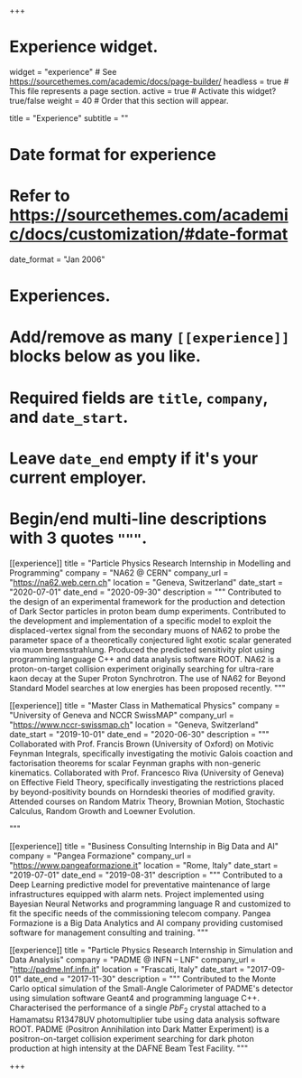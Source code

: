 +++
# Experience widget.
widget = "experience"  # See https://sourcethemes.com/academic/docs/page-builder/
headless = true  # This file represents a page section.
active = true  # Activate this widget? true/false
weight = 40  # Order that this section will appear.

title = "Experience"
subtitle = ""

# Date format for experience
#   Refer to https://sourcethemes.com/academic/docs/customization/#date-format
date_format = "Jan 2006"

# Experiences.
#   Add/remove as many `[[experience]]` blocks below as you like.
#   Required fields are `title`, `company`, and `date_start`.
#   Leave `date_end` empty if it's your current employer.
#   Begin/end multi-line descriptions with 3 quotes `"""`.

[[experience]]
  title = "Particle Physics Research Internship in Modelling and Programming"
  company = "NA62 @ CERN"
  company_url = "https://na62.web.cern.ch"
  location = "Geneva, Switzerland"
  date_start = "2020-07-01"
  date_end = "2020-09-30"
  description = """
 Contributed to the design of an experimental framework for the production and detection of Dark Sector particles in proton beam dump experiments. Contributed to the development and implementation of a specific model to exploit the displaced-vertex signal from the secondary muons of NA62 to probe the parameter space of a theoretically conjectured light exotic scalar generated via muon bremsstrahlung. Produced the predicted sensitivity plot using programming language C++ and data analysis software ROOT. NA62 is a proton-on-target collision experiment originally searching for ultra-rare kaon decay at the Super Proton Synchrotron. The use of NA62 for Beyond Standard Model searches at low energies has been proposed recently.
  """
  
[[experience]]
  title = "Master Class in Mathematical Physics"
  company = "University of Geneva and NCCR SwissMAP"
  company_url = "https://www.nccr-swissmap.ch"
  location = "Geneva, Switzerland"
  date_start = "2019-10-01"
  date_end = "2020-06-30"
  description = """
  Collaborated with Prof. Francis Brown (University of Oxford) on Motivic Feynman Integrals, specifically investigating the motivic Galois coaction and factorisation theorems for scalar Feynman graphs with non-generic kinematics. Collaborated with Prof. Francesco Riva (University of Geneva) on Effective Field Theory, specifically investigating the restrictions placed by beyond-positivity bounds on Horndeski theories of modified gravity. Attended courses on Random Matrix Theory, Brownian Motion, Stochastic Calculus, Random Growth and Loewner Evolution. 

"""

[[experience]]
  title = "Business Consulting Internship in Big Data and AI"
  company = "Pangea Formazione"
  company_url = "https://www.pangeaformazione.it"
  location = "Rome, Italy"
  date_start = "2019-07-01"
  date_end = "2019-08-31"
  description = """
  Contributed to a Deep Learning predictive model for preventative maintenance of large infrastructures equipped with alarm nets. Project implemented using Bayesian Neural Networks and programming language R and customized to fit the specific needs of the commissioning telecom company. Pangea Formazione is a Big Data Analytics and AI company providing customised software for management consulting and training.
"""

[[experience]]
  title = "Particle Physics Research Internship in Simulation and Data Analysis"
  company = "PADME @ INFN – LNF"
  company_url = "http://padme.lnf.infn.it"
  location = "Frascati, Italy"
  date_start = "2017-09-01"
  date_end = "2017-11-30"
  description = """
 Contributed to the Monte Carlo optical simulation of the Small-Angle Calorimeter of PADME's detector using simulation software Geant4 and programming language C++. Characterised the performance of a single $PbF_2$ crystal attached to a Hamamatsu R13478UV photomultiplier tube using data analysis software ROOT. PADME (Positron Annihilation into Dark Matter Experiment) is a positron-on-target collision experiment searching for dark photon production at high intensity at the DAFNE Beam Test Facility.
  """

+++
